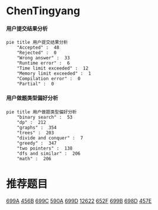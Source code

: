 # ChenTingyang

<!-- tabs:start -->



#### **用户提交结果分析**

```mermaid
pie title 用户提交结果分析
    "Accepted" :  48
    "Rejected" :  0
    "Wrong answer" :  33
    "Runtime error" :  6
    "Time limit exceeded" :  12
    "Memory limit exceeded" :  1
    "Compilation error" :  0
    "Partial" :  0
```

#### **用户做题类型偏好分析**

```mermaid
pie title 用户做题类型偏好分析
    "binary search" :  53
    "dp" :  212
    "graphs" :  354
    "trees" :  203
    "divide and conquer" :  7
    "greedy" :  347
    "two pointers" :  138
    "dfs and similar" :  206
    "math" :  206
```



<!-- tabs:end -->
# 推荐题目
[699A](https://codeforces.com/contest/699/problem/A)
[456B](https://codeforces.com/contest/456/problem/B)
[699C](https://codeforces.com/contest/699/problem/C)
[590A](https://codeforces.com/contest/590/problem/A)
[699D](https://codeforces.com/contest/699/problem/D)
[12622](https://codeforces.com/contest/1262/problem/2)
[652F](https://codeforces.com/contest/652/problem/F)
[699B](https://codeforces.com/contest/699/problem/B)
[698D](https://codeforces.com/contest/698/problem/D)
[457E](https://codeforces.com/contest/457/problem/E)
